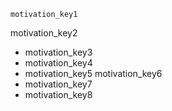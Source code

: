 ```ngMeta
motivation_key1
```

motivation_key2
* motivation_key3
* motivation_key4
* motivation_key5
motivation_key6
* motivation_key7
* motivation_key8
